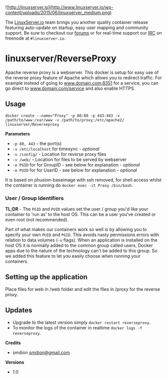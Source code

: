 ![http://linuxserver.io](http://www.linuxserver.io/wp-content/uploads/2015/06/linuxserver_medium.png)

The [LinuxServer.io](http://linuxserver.io) team brings you another quality container release featuring auto-update on startup, easy user mapping and community support. Be sure to checkout our [forums](http://forum.linuxserver.io) or for real-time support our [IRC](http://www.linuxserver.io/index.php/irc/) on freenode at `#linuxserver.io`.

# linuxserver/ReverseProxy

Apache reverse proxy is a webserver.  This docker is setup for easy use of the reverse proxy feature of Apache which allows you to redirect traffic.  For example instead of going to www.domain.com:8351 for a service, you can go direct to www.domain.com/service and also enable HTTPS.

## Usage

```
docker create --name="Proxy" -p 80:80 -p 443:443 -v /path/to/www:/var/www -v /path/to/proxy:/etc/apache2/ linuxserver/Reverseproxy
```

**Parameters**

* `-p 80, 443` - the port(s)
* `-v /etc/localhost` for timesync - *optional*
* `-v /config/` - Location for reverse proxy files
* `-v /web/` - Location for files to be served by webserver
* `-e PGID` for for GroupID - see below for explanation - *optional*
* `-e PUID` for for UserID - see below for explanation - *optional*

It is based on phusion-baseimage with ssh removed, for shell access whilst the container is running do `docker exec -it Proxy /bin/bash`.

### User / Group Identifiers

**TL;DR** - The `PGID` and `PUID` values set the user / group you'd like your container to 'run as' to the host OS. This can be a user you've created or even root (not recommended).

Part of what makes our containers work so well is by allowing you to specify your own `PUID` and `PGID`. This avoids nasty permissions errors with relation to data volumes (`-v` flags). When an application is installed on the host OS it is normally added to the common group called users, Docker apps due to the nature of the technology can't be added to this group. So we added this feature to let you easily choose when running your containers.

## Setting up the application 

Place files for web in /web folder and edit the files in /proxy for the reverse proxy.

## Updates

* Upgrade to the latest version simply `docker restart reverseproxy`.
* To monitor the logs of the container in realtime `docker logs -f reverseproxy`.


**Credits**

* smdion <smdion@gmail.com>

**Versions**

* 1.0
